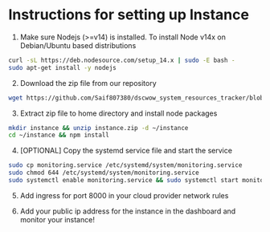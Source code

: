 # Instructions for setting up Instance

1. Make sure Nodejs (>=v14) is installed. To install Node v14x on Debian/Ubuntu based distributions
```bash
curl -sL https://deb.nodesource.com/setup_14.x | sudo -E bash -
sudo apt-get install -y nodejs
```

2. Download the zip file from our repository
```bash
wget https://github.com/Saif807380/dscwow_system_resources_tracker/blob/main/instance.zip?raw=true
```

3. Extract zip file to home directory and install node packages
```bash
mkdir instance && unzip instance.zip -d ~/instance
cd ~/instance && npm install
```

4. [OPTIONAL] Copy the systemd service file and start the service
```bash
sudo cp monitoring.service /etc/systemd/system/monitoring.service
sudo chmod 644 /etc/systemd/system/monitoring.service
sudo systemctl enable monitoring.service && sudo systemctl start monitoring.service
```

5. Add ingress for port 8000 in your cloud provider network rules

6. Add your public ip address for the instance in the dashboard and monitor your instance!
